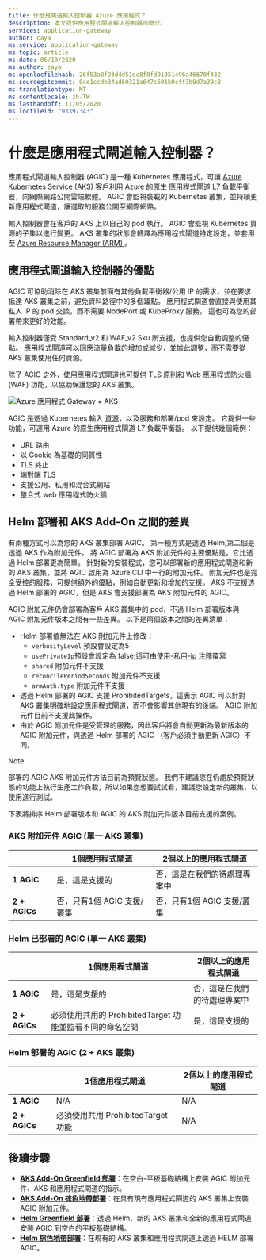```yaml
---
title: 什麼是閘道輸入控制器 Azure 應用程式？
description: 本文提供應用程式閘道輸入控制器的簡介。
services: application-gateway
author: caya
ms.service: application-gateway
ms.topic: article
ms.date: 06/10/2020
ms.author: caya
ms.openlocfilehash: 26f53a8f93d4d51ec8f8fd91051496a46670f432
ms.sourcegitcommit: 0ce1ccdb34ad60321a647c691b0cff3b9d7a39c8
ms.translationtype: MT
ms.contentlocale: zh-TW
ms.lasthandoff: 11/05/2020
ms.locfileid: "93397343"
---
```

# <a name="what-is-application-gateway-ingress-controller"></a>什麼是應用程式閘道輸入控制器？
應用程式閘道輸入控制器 (AGIC) 是一種 Kubernetes 應用程式，可讓 [Azure Kubernetes Service (AKS) ](https://azure.microsoft.com/services/kubernetes-service/) 客戶利用 Azure 的原生 [應用程式閘道](https://azure.microsoft.com/services/application-gateway/) L7 負載平衡器，向網際網路公開雲端軟體。 AGIC 會監視裝載的 Kubernetes 叢集，並持續更新應用程式閘道，讓選取的服務公開至網際網路。

輸入控制器會在客戶的 AKS 上以自己的 pod 執行。 AGIC 會監視 Kubernetes 資源的子集以進行變更。 AKS 叢集的狀態會轉譯為應用程式閘道特定設定，並套用至 [Azure Resource Manager (ARM) ](../azure-resource-manager/management/overview.md)。

## <a name="benefits-of-application-gateway-ingress-controller"></a>應用程式閘道輸入控制器的優點
AGIC 可協助消除在 AKS 叢集前面有其他負載平衡器/公用 IP 的需求，並在要求抵達 AKS 叢集之前，避免資料路徑中的多個躍點。 應用程式閘道會直接與使用其私人 IP 的 pod 交談，而不需要 NodePort 或 KubeProxy 服務。 這也可為您的部署帶來更好的效能。

輸入控制器僅受 Standard_v2 和 WAF_v2 Sku 所支援，也提供您自動調整的優點。 應用程式閘道可以回應流量負載的增加或減少，並據此調整，而不需要從 AKS 叢集使用任何資源。

除了 AGIC 之外，使用應用程式閘道也可提供 TLS 原則和 Web 應用程式防火牆 (WAF) 功能，以協助保護您的 AKS 叢集。

![Azure 應用程式 Gateway + AKS](./media/application-gateway-ingress-controller-overview/architecture.png)

AGIC 是透過 Kubernetes 輸入 [資源](https://kubernetes.io/docs/user-guide/ingress/)，以及服務和部署/pod 來設定。 它提供一些功能，可運用 Azure 的原生應用程式閘道 L7 負載平衡器。 以下提供幾個範例：
  - URL 路由
  - 以 Cookie 為基礎的同質性
  - TLS 終止
  - 端對端 TLS
  - 支援公用、私用和混合式網站
  - 整合式 web 應用程式防火牆

## <a name="difference-between-helm-deployment-and-aks-add-on"></a>Helm 部署和 AKS Add-On 之間的差異
有兩種方式可以為您的 AKS 叢集部署 AGIC。 第一種方式是透過 Helm;第二個是透過 AKS 作為附加元件。 將 AGIC 部署為 AKS 附加元件的主要優點是，它比透過 Helm 部署更為簡單。 針對新的安裝程式，您可以部署新的應用程式閘道和新的 AKS 叢集，並將 AGIC 啟用為 Azure CLI 中一行的附加元件。 附加元件也是完全受控的服務，可提供額外的優點，例如自動更新和增加的支援。 AKS 不支援透過 Helm 部署的 AGIC，但是 AKS 會支援部署為 AKS 附加元件的 AGIC。 

AGIC 附加元件仍會部署為客戶 AKS 叢集中的 pod，不過 Helm 部署版本與 AGIC 附加元件版本之間有一些差異。 以下是兩個版本之間的差異清單： 
  - Helm 部署值無法在 AKS 附加元件上修改：
    - `verbosityLevel` 預設會設定為5
    - `usePrivateIp`預設會設定為 false;這可由[使用-私用-ip 注釋](ingress-controller-annotations.md#use-private-ip)覆寫
    - `shared` 附加元件不支援 
    - `reconcilePeriodSeconds` 附加元件不支援
    - `armAuth.type` 附加元件不支援
  - 透過 Helm 部署的 AGIC 支援 ProhibitedTargets，這表示 AGIC 可以針對 AKS 叢集明確地設定應用程式閘道，而不會影響其他現有的後端。 AGIC 附加元件目前不支援此操作。 
  - 由於 AGIC 附加元件是受管理的服務，因此客戶將會自動更新為最新版本的 AGIC 附加元件，與透過 Helm 部署的 AGIC （客戶必須手動更新 AGIC）不同。 

> [!NOTE]
> 部署的 AGIC AKS 附加元件方法目前為預覽狀態。 我們不建議您在仍處於預覽狀態的功能上執行生產工作負載，所以如果您想要試試看，建議您設定新的叢集，以使用進行測試。 

下表將排序 Helm 部署版本和 AGIC 的 AKS 附加元件版本目前支援的案例。 

### <a name="aks-add-on-agic-single-aks-cluster"></a>AKS 附加元件 AGIC (單一 AKS 叢集) 
|                  |1個應用程式閘道 |2個以上的應用程式閘道 |
|------------------|---------|--------|
|**1 AGIC**|是，這是支援的 |否，這是在我們的待處理專案中 |
|**2 + AGICs**|否，只有1個 AGIC 支援/叢集 |否，只有1個 AGIC 支援/叢集 |

### <a name="helm-deployed-agic-single-aks-cluster"></a>Helm 已部署的 AGIC (單一 AKS 叢集) 
|                  |1個應用程式閘道 |2個以上的應用程式閘道 |
|------------------|---------|--------|
|**1 AGIC**|是，這是支援的 |否，這是在我們的待處理專案中 |
|**2 + AGICs**|必須使用共用的 ProhibitedTarget 功能並監看不同的命名空間 |是，這是支援的 |

### <a name="helm-deployed-agic-2-aks-clusters"></a>Helm 部署的 AGIC (2 + AKS 叢集) 
|                  |1個應用程式閘道 |2個以上的應用程式閘道 |
|------------------|---------|--------|
|**1 AGIC**|N/A |N/A |
|**2 + AGICs**|必須使用共用 ProhibitedTarget 功能 |N/A |

## <a name="next-steps"></a>後續步驟
- [**AKS Add-On Greenfield 部署**](tutorial-ingress-controller-add-on-new.md)：在空白-平板基礎結構上安裝 AGIC 附加元件、AKS 和應用程式閘道的指示。
- [**AKS Add-On 棕色地帶部署**](tutorial-ingress-controller-add-on-existing.md)：在具有現有應用程式閘道的 AKS 叢集上安裝 AGIC 附加元件。
- [**Helm Greenfield 部署**](ingress-controller-install-new.md)：透過 Helm、新的 AKS 叢集和全新的應用程式閘道安裝 AGIC 到空白的平板基礎結構。
- [**Helm 棕色地帶部署**](ingress-controller-install-existing.md)：在現有的 AKS 叢集和應用程式閘道上透過 HELM 部署 AGIC。